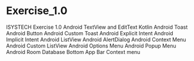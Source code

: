 # Exercise_1.0
ISYSTECH Exercise 1.0
Android TextView and EditText
Kotlin Android Toast
Android Button
Android Custom Toast
Android Explicit Intent
Android Implicit Intent
Android ListView
Android AlertDialog
Android Context Menu
Android Custom ListView
Android Options Menu
Android Popup Menu
Android Room Database
Bottom App Bar
Context menu
